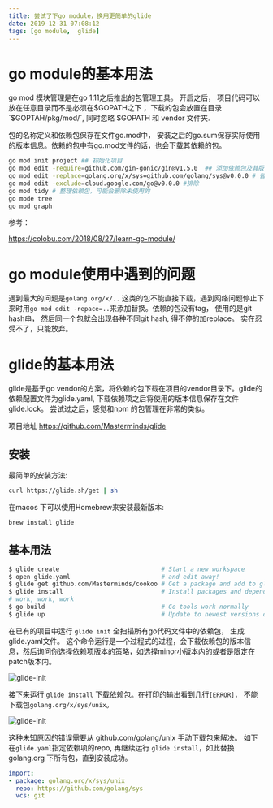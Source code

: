```yaml
---
title: 尝试了下go module，换用更简单的glide
date: 2019-12-31 07:08:12
tags: [go module,  glide]
---
```


# go module的基本用法

go mod 模块管理是在go 1.11之后推出的包管理工具。 开启之后， 项目代码可以放在任意目录而不是必须在$GOPATH之下； 下载的包会放置在目录`$GOPTAH/pkg/mod/`, 同时忽略 $GOPATH 和 vendor 文件夹.

包的名称定义和依赖包保存在文件go.mod中， 安装之后的go.sum保存实际使用的版本信息。依赖的包中有go.mod文件的话，也会下载其依赖的包。

```bash
go mod init project ## 初始化项目
go mod edit -require=github.com/gin-gonic/gin@v1.5.0  ## 添加依赖包及其版本， 版本是必须的
go mod edit -replace=golang.org/x/sys=github.com/golang/sys@v0.0.0 # 替换包
go mod edit -exclude=cloud.google.com/go@v0.0.0 #排除
go mod tidy # 整理依赖包，可能会删除未使用的
go mode tree
go mod graph
```
    
参考： 

https://colobu.com/2018/08/27/learn-go-module/

# go module使用中遇到的问题

遇到最大的问题是`golang.org/x/..` 这类的包不能直接下载，遇到网络问题停止下来时用`go mod edit -repace=..`来添加替换。依赖的包没有tag， 使用的是git hash串， 然后同一个包就会出现各种不同git hash, 得不停的加replace。 实在忍受不了，只能放弃。

# glide的基本用法

glide是基于go vendor的方案，将依赖的包下载在项目的vendor目录下。glide的依赖配置文件为glide.yaml, 下载依赖项之后将使用的版本信息保存在文件 glide.lock。 尝试过之后，感觉和npm 的包管理在非常的类似。 

项目地址 https://github.com/Masterminds/glide

## 安装

最简单的安装方法:

```bash
curl https://glide.sh/get | sh
```

在macos 下可以使用Homebrew来安装最新版本:

```bash
brew install glide
```
## 基本用法

```bash
$ glide create                            # Start a new workspace
$ open glide.yaml                         # and edit away!
$ glide get github.com/Masterminds/cookoo # Get a package and add to glide.yaml
$ glide install                           # Install packages and dependencies
# work, work, work
$ go build                                # Go tools work normally
$ glide up                                # Update to newest versions of the package
```

在已有的项目中运行 `glide init` 全扫描所有go代码文件中的依赖包， 生成glide.yaml文件。 这个命令运行是一个过程式的过程，会下载依赖包的版本信息，然后询问你选择依赖项版本的策略，如选择minor小版本内的或者是限定在patch版本内。

![glide-init](images/post/2019-12-31/glide-init.png)

接下来运行 `glide install` 下载依赖包。在打印的输出看到几行`[ERROR]`， 不能下载包`golang.org/x/sys/unix`。 

![glide-init](images/post/2019-12-31/glide-install-error.png)

这种未知原因的错误需要从 github.com/golang/unix 手动下载包来解决。 如下在`glide.yaml`指定依赖项的repo, 再继续运行 `glide install`，如此替换golang.org 下所有包，直到安装成功。

```yaml
import:
- package: golang.org/x/sys/unix
  repo: https://github.com/golang/sys
  vcs: git
```
